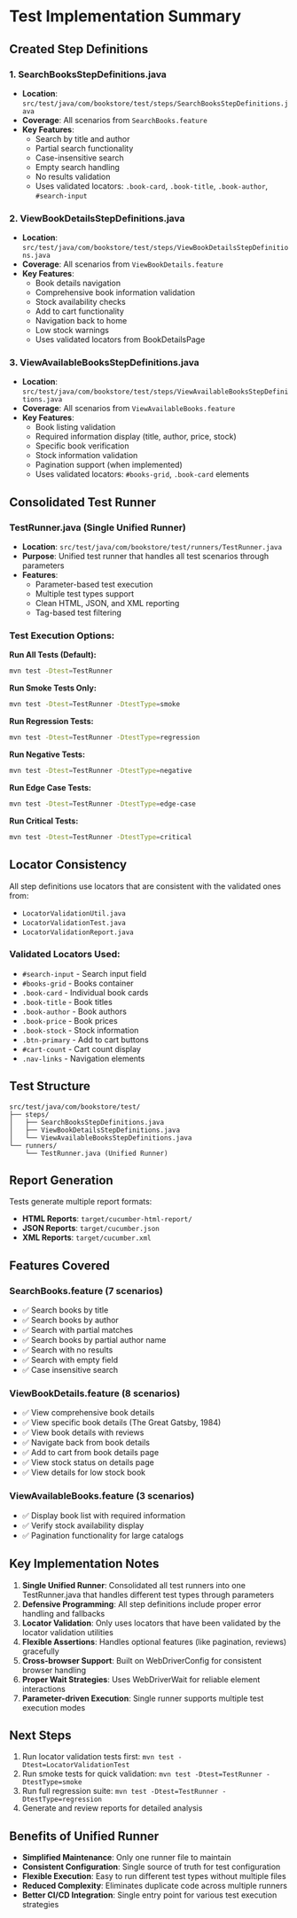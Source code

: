 # Test Implementation Summary

## Created Step Definitions

### 1. SearchBooksStepDefinitions.java
- **Location**: `src/test/java/com/bookstore/test/steps/SearchBooksStepDefinitions.java`
- **Coverage**: All scenarios from `SearchBooks.feature`
- **Key Features**:
  - Search by title and author
  - Partial search functionality
  - Case-insensitive search
  - Empty search handling
  - No results validation
  - Uses validated locators: `.book-card`, `.book-title`, `.book-author`, `#search-input`

### 2. ViewBookDetailsStepDefinitions.java
- **Location**: `src/test/java/com/bookstore/test/steps/ViewBookDetailsStepDefinitions.java`
- **Coverage**: All scenarios from `ViewBookDetails.feature`
- **Key Features**:
  - Book details navigation
  - Comprehensive book information validation
  - Stock availability checks
  - Add to cart functionality
  - Navigation back to home
  - Low stock warnings
  - Uses validated locators from BookDetailsPage

### 3. ViewAvailableBooksStepDefinitions.java
- **Location**: `src/test/java/com/bookstore/test/steps/ViewAvailableBooksStepDefinitions.java`
- **Coverage**: All scenarios from `ViewAvailableBooks.feature`
- **Key Features**:
  - Book listing validation
  - Required information display (title, author, price, stock)
  - Specific book verification
  - Stock information validation
  - Pagination support (when implemented)
  - Uses validated locators: `#books-grid`, `.book-card` elements

## Consolidated Test Runner

### TestRunner.java (Single Unified Runner)
- **Location**: `src/test/java/com/bookstore/test/runners/TestRunner.java`
- **Purpose**: Unified test runner that handles all test scenarios through parameters
- **Features**: 
  - Parameter-based test execution
  - Multiple test types support
  - Clean HTML, JSON, and XML reporting
  - Tag-based test filtering

### Test Execution Options:

**Run All Tests (Default):**
```bash
mvn test -Dtest=TestRunner
```

**Run Smoke Tests Only:**
```bash
mvn test -Dtest=TestRunner -DtestType=smoke
```

**Run Regression Tests:**
```bash
mvn test -Dtest=TestRunner -DtestType=regression
```

**Run Negative Tests:**
```bash
mvn test -Dtest=TestRunner -DtestType=negative
```

**Run Edge Case Tests:**
```bash
mvn test -Dtest=TestRunner -DtestType=edge-case
```

**Run Critical Tests:**
```bash
mvn test -Dtest=TestRunner -DtestType=critical
```

## Locator Consistency

All step definitions use locators that are consistent with the validated ones from:
- `LocatorValidationUtil.java`
- `LocatorValidationTest.java`
- `LocatorValidationReport.java`

### Validated Locators Used:
- `#search-input` - Search input field
- `#books-grid` - Books container
- `.book-card` - Individual book cards
- `.book-title` - Book titles
- `.book-author` - Book authors
- `.book-price` - Book prices
- `.book-stock` - Stock information
- `.btn-primary` - Add to cart buttons
- `#cart-count` - Cart count display
- `.nav-links` - Navigation elements

## Test Structure

```
src/test/java/com/bookstore/test/
├── steps/
│   ├── SearchBooksStepDefinitions.java
│   ├── ViewBookDetailsStepDefinitions.java
│   └── ViewAvailableBooksStepDefinitions.java
└── runners/
    └── TestRunner.java (Unified Runner)
```

## Report Generation

Tests generate multiple report formats:
- **HTML Reports**: `target/cucumber-html-report/`
- **JSON Reports**: `target/cucumber.json`
- **XML Reports**: `target/cucumber.xml`

## Features Covered

### SearchBooks.feature (7 scenarios)
- ✅ Search books by title
- ✅ Search books by author
- ✅ Search with partial matches
- ✅ Search books by partial author name
- ✅ Search with no results
- ✅ Search with empty field
- ✅ Case insensitive search

### ViewBookDetails.feature (8 scenarios)
- ✅ View comprehensive book details
- ✅ View specific book details (The Great Gatsby, 1984)
- ✅ View book details with reviews
- ✅ Navigate back from book details
- ✅ Add to cart from book details page
- ✅ View stock status on details page
- ✅ View details for low stock book

### ViewAvailableBooks.feature (3 scenarios)
- ✅ Display book list with required information
- ✅ Verify stock availability display
- ✅ Pagination functionality for large catalogs

## Key Implementation Notes

1. **Single Unified Runner**: Consolidated all test runners into one TestRunner.java that handles different test types through parameters
2. **Defensive Programming**: All step definitions include proper error handling and fallbacks
3. **Locator Validation**: Only uses locators that have been validated by the locator validation utilities
4. **Flexible Assertions**: Handles optional features (like pagination, reviews) gracefully
5. **Cross-browser Support**: Built on WebDriverConfig for consistent browser handling
6. **Proper Wait Strategies**: Uses WebDriverWait for reliable element interactions
7. **Parameter-driven Execution**: Single runner supports multiple test execution modes

## Next Steps

1. Run locator validation tests first: `mvn test -Dtest=LocatorValidationTest`
2. Run smoke tests for quick validation: `mvn test -Dtest=TestRunner -DtestType=smoke`
3. Run full regression suite: `mvn test -Dtest=TestRunner -DtestType=regression`
4. Generate and review reports for detailed analysis

## Benefits of Unified Runner

- **Simplified Maintenance**: Only one runner file to maintain
- **Consistent Configuration**: Single source of truth for test configuration
- **Flexible Execution**: Easy to run different test types without multiple files
- **Reduced Complexity**: Eliminates duplicate code across multiple runners
- **Better CI/CD Integration**: Single entry point for various test execution strategies
